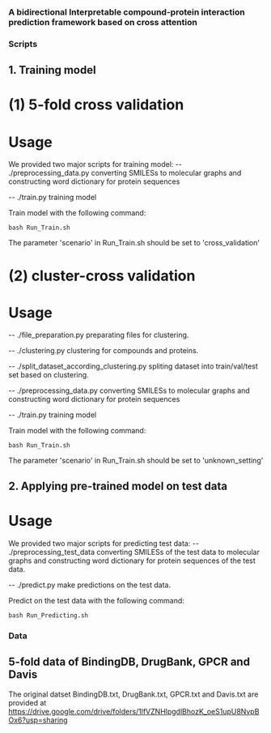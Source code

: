 ### A bidirectional Interpretable compound-protein interaction prediction framework based on cross attention

### Scripts
## 1. Training model
# (1) 5-fold cross validation
# Usage
We provided two major scripts for training model:
-- ./preprocessing_data.py converting SMILESs to molecular graphs and constructing word dictionary for protein sequences

-- ./train.py training model

Train model with the following command:
```
bash Run_Train.sh
```
The parameter 'scenario' in Run_Train.sh should be set to 'cross_validation'

# (2) cluster-cross validation
# Usage
-- ./file_preparation.py preparating files for clustering. 

-- ./clustering.py clustering for compounds and proteins. 

-- ./split_dataset_according_clustering.py spliting dataset into train/val/test set based on clustering. 

-- ./preprocessing_data.py converting SMILESs to molecular graphs and constructing word dictionary for protein sequences

-- ./train.py training model

Train model with the following command:
```
bash Run_Train.sh
```
The parameter 'scenario' in Run_Train.sh should be set to 'unknown_setting'


## 2. Applying pre-trained model on test data
# Usage
We provided two major scripts for predicting test data:
-- ./preprocessing_test_data converting SMILESs of the test data to molecular graphs and constructing word dictionary for protein sequences of the test data.

-- ./predict.py make predictions on the test data.

Predict on the test data with the following command:
```
bash Run_Predicting.sh
```


### Data
## 5-fold data of BindingDB, DrugBank, GPCR and Davis
The original datset BindingDB.txt, DrugBank.txt, GPCR.txt and Davis.txt are provided at https://drive.google.com/drive/folders/1lfVZNHlpgdlBhozK_oeS1upU8NvpBOx6?usp=sharing
